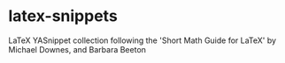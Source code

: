 # latex-snippets
LaTeX YASnippet collection following the 'Short Math Guide for LaTeX' by Michael Downes, and Barbara Beeton
